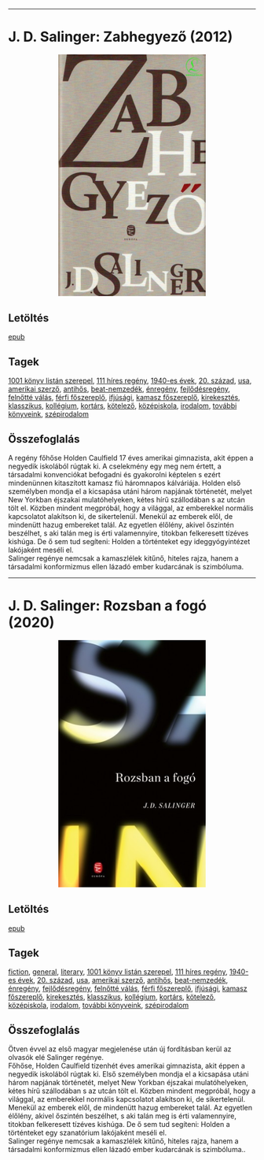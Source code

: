 <hr/>

# <a name="id_561">J. D. Salinger: Zabhegyező (2012)</a>
<center><img src="https://github.com/BercziSandor/calibre_lib/raw/main/main/J.%20D.%20Salinger/Zabhegyezo%20%28561%29/cover.jpg" alt="cover" width="300"/></center>

## Letöltés
[epub](https://github.com/BercziSandor/calibre_lib/raw/main/main/J.%20D.%20Salinger/Zabhegyezo%20%28561%29/Zabhegyezo%20-%20J.%20D.%20Salinger.epub)

## Tagek
[1001 könyv listán szerepel](https://github.com/berczisandor/calibre_lib/blob/main/main/_tags/1001%20k%c3%b6nyv%20list%c3%a1n%20szerepel.md), [111 híres regény](https://github.com/berczisandor/calibre_lib/blob/main/main/_tags/111%20h%c3%adres%20reg%c3%a9ny.md), [1940-es évek](https://github.com/berczisandor/calibre_lib/blob/main/main/_tags/1940-es%20%c3%a9vek.md), [20. század](https://github.com/berczisandor/calibre_lib/blob/main/main/_tags/20.%20sz%c3%a1zad.md), [usa](https://github.com/berczisandor/calibre_lib/blob/main/main/_tags/usa.md), [amerikai szerző](https://github.com/berczisandor/calibre_lib/blob/main/main/_tags/amerikai%20szerz%c5%91.md), [antihős](https://github.com/berczisandor/calibre_lib/blob/main/main/_tags/antih%c5%91s.md), [beat-nemzedék](https://github.com/berczisandor/calibre_lib/blob/main/main/_tags/beat-nemzed%c3%a9k.md), [énregény](https://github.com/berczisandor/calibre_lib/blob/main/main/_tags/%c3%a9nreg%c3%a9ny.md), [fejlődésregény](https://github.com/berczisandor/calibre_lib/blob/main/main/_tags/fejl%c5%91d%c3%a9sreg%c3%a9ny.md), [felnőtté válás](https://github.com/berczisandor/calibre_lib/blob/main/main/_tags/feln%c5%91tt%c3%a9%20v%c3%a1l%c3%a1s.md), [férfi főszereplő](https://github.com/berczisandor/calibre_lib/blob/main/main/_tags/f%c3%a9rfi%20f%c5%91szerepl%c5%91.md), [ifjúsági](https://github.com/berczisandor/calibre_lib/blob/main/main/_tags/ifj%c3%bas%c3%a1gi.md), [kamasz főszereplő](https://github.com/berczisandor/calibre_lib/blob/main/main/_tags/kamasz%20f%c5%91szerepl%c5%91.md), [kirekesztés](https://github.com/berczisandor/calibre_lib/blob/main/main/_tags/kirekeszt%c3%a9s.md), [klasszikus](https://github.com/berczisandor/calibre_lib/blob/main/main/_tags/klasszikus.md), [kollégium](https://github.com/berczisandor/calibre_lib/blob/main/main/_tags/koll%c3%a9gium.md), [kortárs](https://github.com/berczisandor/calibre_lib/blob/main/main/_tags/kort%c3%a1rs.md), [kötelező](https://github.com/berczisandor/calibre_lib/blob/main/main/_tags/k%c3%b6telez%c5%91.md), [középiskola](https://github.com/berczisandor/calibre_lib/blob/main/main/_tags/k%c3%b6z%c3%a9piskola.md), [irodalom](https://github.com/berczisandor/calibre_lib/blob/main/main/_tags/irodalom.md), [további könyveink](https://github.com/berczisandor/calibre_lib/blob/main/main/_tags/tov%c3%a1bbi%20k%c3%b6nyveink.md), [szépirodalom](https://github.com/berczisandor/calibre_lib/blob/main/main/_tags/sz%c3%a9pirodalom.md)

## Összefoglalás
<div>
<p>A regény főhőse Holden Caulfield 17 éves amerikai gimnazista, akit éppen a negyedik iskolából rúgtak ki. A cselekmény egy meg nem értett, a társadalmi konvenciókat befogadni és gyakorolni képtelen s ezért mindenünnen kitaszított kamasz fiú háromnapos kálváriája. Holden első személyben mondja el a kicsapása utáni három napjának történetét, melyet New Yorkban éjszakai mulatóhelyeken, kétes hírű szállodában s az utcán tölt el. Közben mindent megpróbál, hogy a világgal, az emberekkel normális kapcsolatot alakítson ki, de sikertelenül. Menekül az emberek elől, de mindenütt hazug embereket talál. Az egyetlen élőlény, akivel őszintén beszélhet, s aki talán meg is érti valamennyire, titokban felkeresett tízéves kishúga. De ő sem tud segíteni: Holden a történteket egy ideggyógyintézet lakójaként meséli el.<br>Salinger regénye nemcsak a kamaszlélek kitűnő, hiteles rajza, hanem a társadalmi konformizmus ellen lázadó ember kudarcának is szimbóluma.</p></div>


<hr/>

# <a name="id_1409">J. D. Salinger: Rozsban a fogó (2020)</a>
<center><img src="https://github.com/BercziSandor/calibre_lib/raw/main/main/J.%20D.%20Salinger/Rozsban%20a%20fogo%20%281409%29/cover.jpg" alt="cover" width="300"/></center>

## Letöltés
[epub](https://github.com/BercziSandor/calibre_lib/raw/main/main/J.%20D.%20Salinger/Rozsban%20a%20fogo%20%281409%29/Rozsban%20a%20fogo%20-%20J.%20D.%20Salinger.epub)

## Tagek
[fiction](https://github.com/berczisandor/calibre_lib/blob/main/main/_tags/fiction.md), [general](https://github.com/berczisandor/calibre_lib/blob/main/main/_tags/general.md), [literary](https://github.com/berczisandor/calibre_lib/blob/main/main/_tags/literary.md), [1001 könyv listán szerepel](https://github.com/berczisandor/calibre_lib/blob/main/main/_tags/1001%20k%c3%b6nyv%20list%c3%a1n%20szerepel.md), [111 híres regény](https://github.com/berczisandor/calibre_lib/blob/main/main/_tags/111%20h%c3%adres%20reg%c3%a9ny.md), [1940-es évek](https://github.com/berczisandor/calibre_lib/blob/main/main/_tags/1940-es%20%c3%a9vek.md), [20. század](https://github.com/berczisandor/calibre_lib/blob/main/main/_tags/20.%20sz%c3%a1zad.md), [usa](https://github.com/berczisandor/calibre_lib/blob/main/main/_tags/usa.md), [amerikai szerző](https://github.com/berczisandor/calibre_lib/blob/main/main/_tags/amerikai%20szerz%c5%91.md), [antihős](https://github.com/berczisandor/calibre_lib/blob/main/main/_tags/antih%c5%91s.md), [beat-nemzedék](https://github.com/berczisandor/calibre_lib/blob/main/main/_tags/beat-nemzed%c3%a9k.md), [énregény](https://github.com/berczisandor/calibre_lib/blob/main/main/_tags/%c3%a9nreg%c3%a9ny.md), [fejlődésregény](https://github.com/berczisandor/calibre_lib/blob/main/main/_tags/fejl%c5%91d%c3%a9sreg%c3%a9ny.md), [felnőtté válás](https://github.com/berczisandor/calibre_lib/blob/main/main/_tags/feln%c5%91tt%c3%a9%20v%c3%a1l%c3%a1s.md), [férfi főszereplő](https://github.com/berczisandor/calibre_lib/blob/main/main/_tags/f%c3%a9rfi%20f%c5%91szerepl%c5%91.md), [ifjúsági](https://github.com/berczisandor/calibre_lib/blob/main/main/_tags/ifj%c3%bas%c3%a1gi.md), [kamasz főszereplő](https://github.com/berczisandor/calibre_lib/blob/main/main/_tags/kamasz%20f%c5%91szerepl%c5%91.md), [kirekesztés](https://github.com/berczisandor/calibre_lib/blob/main/main/_tags/kirekeszt%c3%a9s.md), [klasszikus](https://github.com/berczisandor/calibre_lib/blob/main/main/_tags/klasszikus.md), [kollégium](https://github.com/berczisandor/calibre_lib/blob/main/main/_tags/koll%c3%a9gium.md), [kortárs](https://github.com/berczisandor/calibre_lib/blob/main/main/_tags/kort%c3%a1rs.md), [kötelező](https://github.com/berczisandor/calibre_lib/blob/main/main/_tags/k%c3%b6telez%c5%91.md), [középiskola](https://github.com/berczisandor/calibre_lib/blob/main/main/_tags/k%c3%b6z%c3%a9piskola.md), [irodalom](https://github.com/berczisandor/calibre_lib/blob/main/main/_tags/irodalom.md), [további könyveink](https://github.com/berczisandor/calibre_lib/blob/main/main/_tags/tov%c3%a1bbi%20k%c3%b6nyveink.md), [szépirodalom](https://github.com/berczisandor/calibre_lib/blob/main/main/_tags/sz%c3%a9pirodalom.md)

## Összefoglalás
<div>
<p>Ötven évvel az első magyar megjelenése után új fordításban kerül az olvasók elé Salinger regénye.<br>Főhőse, Holden Caulfield tizenhét éves amerikai gimnazista, akit éppen a negyedik iskolából rúgtak ki. Első személyben mondja el a kicsapása utáni három napjának történetét, melyet New Yorkban éjszakai mulatóhelyeken, kétes hírű szállodában s az utcán tölt el. Közben mindent megpróbál, hogy a világgal, az emberekkel normális kapcsolatot alakítson ki, de sikertelenül. Menekül az emberek elől, de mindenütt hazug embereket talál. Az egyetlen élőlény, akivel őszintén beszélhet, s aki talán meg is érti valamennyire, titokban felkeresett tízéves kishúga. De ő sem tud segíteni: Holden a történteket egy szanatórium lakójaként meséli el.<br>Salinger regénye nemcsak a kamaszlélek kitűnő, hiteles rajza, hanem a társadalmi konformizmus ellen lázadó ember kudarcának is szimbóluma..</p></div>



